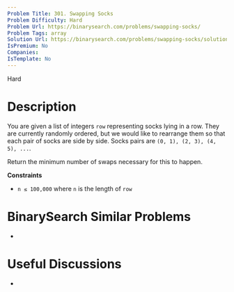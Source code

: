```yaml
---
Problem Title: 301. Swapping Socks
Problem Difficulty: Hard
Problem Url: https://binarysearch.com/problems/swapping-socks/
Problem Tags: array
Solution Url: https://binarysearch.com/problems/swapping-socks/solutions/
IsPremium: No
Companies: 
IsTemplate: No
---
```


<span style="color: ;">Hard</span>

# Description

You are given a list of integers `row` representing socks lying in a row. They are currently randomly ordered, but we would like to rearrange them so that each pair of socks are side by side. Socks pairs are `(0, 1), (2, 3), (4, 5), ...`.

Return the minimum number of swaps necessary for this to happen.

**Constraints**

- `n ≤ 100,000` where `n` is the length of `row`

# BinarySearch Similar Problems

- []()

# Useful Discussions

- []()
